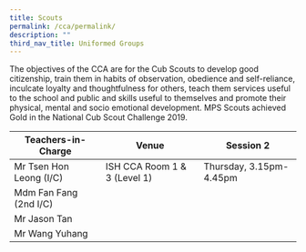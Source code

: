```yaml
---
title: Scouts
permalink: /cca/permalink/
description: ""
third_nav_title: Uniformed Groups
---
```


The objectives of the CCA are for the Cub Scouts to develop good citizenship, train them in habits of observation, obedience and self-reliance, inculcate loyalty and thoughtfulness for others, teach them services useful to the school and public and skills useful to themselves and promote their physical, mental and socio emotional development. MPS Scouts achieved Gold in the National Cub Scout Challenge 2019.



| Teachers-in-Charge | Venue | Session 2 |
| -------- | -------- | -------- |
| Mr Tsen Hon Leong (I/C)| ISH CCA Room 1 & 3 (Level 1)    | Thursday, 3.15pm-4.45pm     |
| Mdm Fan Fang (2nd I/C)|    |    |
| Mr Jason Tan |     |    |
| Mr Wang Yuhang|     |     |





